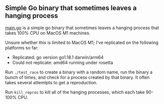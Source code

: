 ## Simple Go binary that sometimes leaves a hanging process

[main.go](main.go) is a simple go binary that sometimes leaves a hanging process that takes 100% CPU on
MacOS M1 machines.

Unsure whether this is limited to MacOS M1; I've replicated on the following platforms so far:

- Replicated: go version go1.18.1 darwin/arm64
- Could not replicate: amd64 running under rosetta

Run `./test_race` to create a binary with a random name, run the binary a bunch of times, and check for a process
created by that binary. It often takes several attemtpts to get a reproduction.

Run `kill_repros` to kill all of the hanging processes, which each take 90-100% CPU.
